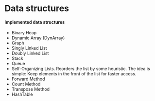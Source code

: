 Data structures
===================================

#### Implemented data structures

* Binary Heap
* Dynamic Array (DynArray)
* Graph
* Singly Linked List
* Doubly Linked List
* Stack
* Queue
* Self-Organizing Lists. Reorders the list by some heuristic. The idea is simple: Keep elements in the front of the list for faster access.
 * Forward Method
 * Count Method
 * Transpose Method
* HashTable
